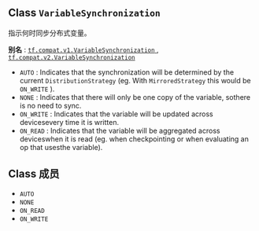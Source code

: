 

## Class  `VariableSynchronization` 
指示何时同步分布式变量。

**别名** : [ `tf.compat.v1.VariableSynchronization` ](/api_docs/python/tf/VariableSynchronization), [ `tf.compat.v2.VariableSynchronization` ](/api_docs/python/tf/VariableSynchronization)

-  `AUTO` : Indicates that the synchronization will be determined by the current `DistributionStrategy`  (eg. With  `MirroredStrategy`  this would be `ON_WRITE` ).
-  `NONE` : Indicates that there will only be one copy of the variable, sothere is no need to sync.
-  `ON_WRITE` : Indicates that the variable will be updated across devicesevery time it is written.
-  `ON_READ` : Indicates that the variable will be aggregated across deviceswhen it is read (eg. when checkpointing or when evaluating an op that usesthe variable).


## Class 成员
-  `AUTO`  
-  `NONE`  
-  `ON_READ`  
-  `ON_WRITE`  
